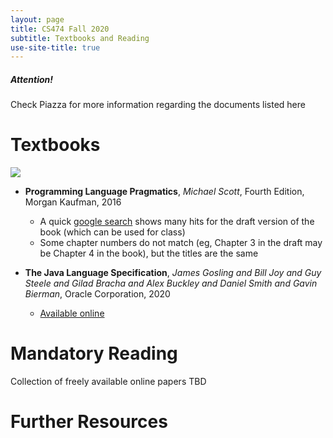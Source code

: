```yaml
---
layout: page
title: CS474 Fall 2020
subtitle: Textbooks and Reading
use-site-title: true
---
```


  <div class="box-warning">
    <h5 class="card-title">Attention!</h5>
    <p class="card-text">Check Piazza for more information regarding the documents listed here</p>
  </div>

# Textbooks

  <img src="{{ 'assets/img/book-plp.jpg' | relative_url }}" />

* **Programming Language Pragmatics**, *Michael Scott*, Fourth Edition, Morgan Kaufman, 2016
  * A quick [google search](https://www.google.com/search?q=programming+language+pragmatics+pdf) shows many hits for the draft version of the book (which can be used for class)
  * Some chapter numbers do not match (eg, Chapter 3 in the draft may be Chapter 4 in the book), but the titles are the same

* **The Java Language Specification**, *James Gosling and Bill Joy and Guy Steele and Gilad Bracha and Alex Buckley and Daniel Smith and Gavin Bierman*, Oracle Corporation, 2020
  * [Available online](https://docs.oracle.com/javase/specs/jls/se14/html/index.html)

# Mandatory Reading

Collection of freely available online papers TBD

# Further Resources
